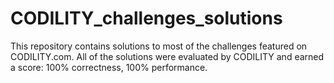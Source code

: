 # CODILITY_challenges_solutions

This repository contains solutions to most of the challenges featured on CODILITY.com. 
All of the solutions were evaluated by CODILITY and earned a score: 100% correctness, 100% performance.
